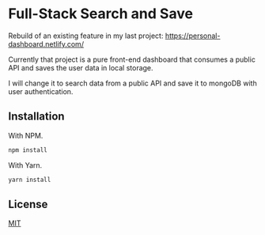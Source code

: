# Full-Stack Search and Save

Rebuild of an existing feature in my last project: https://personal-dashboard.netlify.com/

Currently that project is a pure front-end dashboard that consumes a public API and saves the user data in local storage.

I will change it to search data from a public API and save it to mongoDB with user authentication.

## Installation

With NPM.

```bash
npm install
```

With Yarn.

```bash
yarn install
```

## License
[MIT](https://choosealicense.com/licenses/mit/)

